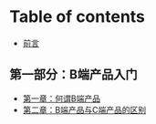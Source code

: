 # Table of contents

* [前言](README.md)

## 第一部分：B端产品入门

* [第一章：何谓B端产品](di-yi-bu-fenbduan-chan-pin-ru-men/di-yi-zhang-he-weibduan-chan-pin.md)
* [第二章：B端产品与C端产品的区别](di-yi-bu-fenbduan-chan-pin-ru-men/di-er-zhangbduan-chan-pin-yucduan-chan-pin-de-qu-bie.md)

